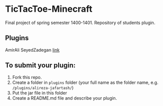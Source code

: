 # TicTacToe-Minecraft
Final project of spring semester 1400-1401. Repository of students plugin.

## Plugins
AmirAli SeyedZadegan [link](https://github.com/apnit/TicTacToe-Minecraft/tree/main/plugins/AmirAli_Seyedzadegan)

## To submit your plugin:
1. Fork this repo.
2. Create a folder in `plugins` folder (your full name as the folder name, e.g. `/plugins/alireza-jafartash/`)
3. Put the jar file in this folder
4. Create a README.md file and describe your plugin.
